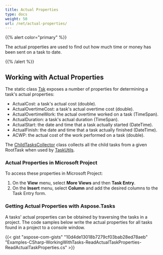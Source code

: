 ```yaml
---
title: Actual Properties
type: docs
weight: 50
url: /net/actual-properties/
---
```


{{% alert color="primary" %}} 

The actual properties are used to find out how much time or money has been sent on a task to date.

{{% /alert %}} 
## **Working with Actual Properties**
The static class [Tsk](https://apireference.aspose.com/tasks/net/aspose.tasks/tsk) exposes a number of properties for determining a task's actual properties:

- ActualCost: a task's actual cost (double).
- ActualOvertimeCost: a task's actual overtime cost (double).
- ActualOvertimeWork: the actual overtime worked on a task (TimeSpan).
- ActualDuration: a task's actual duration (TimeSpan).
- ActualStart: the date and time that a task actually started (DateTime).
- ActualFinish: the date and time that a task actually finished (DateTime).
- ACWP: the actual cost of the work performed on a task (double).

The [ChildTasksCollector](https://apireference.aspose.com/tasks/net/aspose.tasks.util/childtaskscollector) class collects all the child tasks from a given RootTask when used by [TaskUtils](https://apireference.aspose.com/tasks/net/aspose.tasks.util/taskutils).
### **Actual Properties in Microsoft Project**
To access these properties in Microsoft Project:

1. On the **View** menu, select **More Views** and then **Task Entry**.
2. On the **Insert** menu, select **Column** and add the desired columns to the Task Entry form.
### **Getting Actual Properties with Aspose.Tasks**
A tasks' actual properties can be obtained by traversing the tasks in a project. The code samples below write the actual properties for all tasks found in a project to a console window.

{{< gist "aspose-com-gists" "10d4de13018b7279cf03bab28ed78aeb" "Examples-CSharp-WorkingWithTasks-ReadActualTaskProperties-ReadActualTaskProperties.cs" >}}
